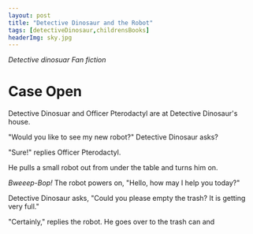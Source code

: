 ```yaml
---
layout: post
title: "Detective Dinosaur and the Robot"
tags: [detectiveDinosaur,childrensBooks]
headerImg: sky.jpg
---
```

*Detective dinosuar Fan fiction*

# Case Open

Detective Dinosuar and Officer Pterodactyl are at Detective Dinosaur's house.

"Would you like to see my new robot?" Detective Dinosaur asks?

"Sure!" replies Officer Pterodactyl.

He pulls a small robot out from under the table and turns him on.

*Bweeep-Bop!* The robot powers on, "Hello, how may I help you today?"

Detective Dinosaur asks, "Could you please empty the trash? It is getting very full."

"Certainly," replies the robot.  He goes over to the trash can and 
